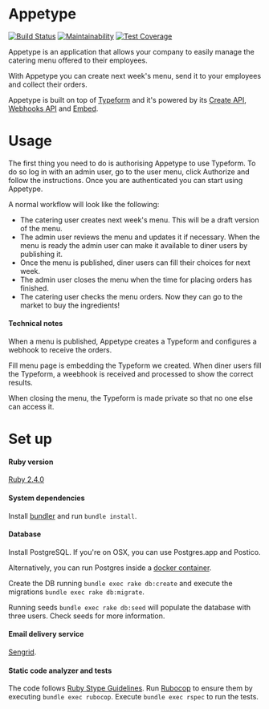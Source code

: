 # Appetype

[![Build Status](https://travis-ci.org/aidamanna/appetype.svg?branch=master)](https://travis-ci.org/aidamanna/appetype)
[![Maintainability](https://api.codeclimate.com/v1/badges/b2aee03ad69cc0ffa2b2/maintainability)](https://codeclimate.com/github/aidamanna/appetype/maintainability)
[![Test Coverage](https://api.codeclimate.com/v1/badges/b2aee03ad69cc0ffa2b2/test_coverage)](https://codeclimate.com/github/aidamanna/appetype/test_coverage)

Appetype is an application that allows your company to easily manage the catering menu offered to their employees.

With Appetype you can create next week's menu, send it to your employees and collect their orders.

Appetype is built on top of [Typeform](https://www.typeform.com/) and it's powered by its [Create API](https://developer.typeform.com/create/), [Webhooks API](https://developer.typeform.com/webhooks/) and [Embed](https://developer.typeform.com/embed/).

# Usage

The first thing you need to do is authorising Appetype to use Typeform. To do so log in with an admin user, go to the user menu, click Authorize and follow the instructions. Once you are authenticated you can start using Appetype.

A normal workflow will look like the following:

* The catering user creates next week's menu. This will be a draft version of the menu.
* The admin user reviews the menu and updates it if necessary. When the menu is ready the admin user can make it available to diner users by publishing it.
* Once the menu is published, diner users can fill their choices for next week.
* The admin user closes the menu when the time for placing orders has finished.
* The catering user checks the menu orders. Now they can go to the market to buy the ingredients!

#### Technical notes

When a menu is published, Appetype creates a Typeform and configures a webhook to receive the orders.

Fill menu page is embedding the Typeform we created. When diner users fill the Typeform, a weebhook is received and processed to show the correct results.

When closing the menu, the Typeform is made private so that no one else can access it.

# Set up

#### Ruby version

[Ruby 2.4.0](https://rvm.io/rvm/install)

#### System dependencies

Install [bundler](http://bundler.io/) and run ```bundle install```.

#### Database

Install PostgreSQL. If you're on OSX, you can use Postgres.app and Postico.

Alternatively, you can run Postgres inside a [docker container](https://hub.docker.com/_/postgres/). 

Create the DB running ```bundle exec rake db:create``` and execute the migrations ```bundle exec rake db:migrate```.

Running seeds ```bundle exec rake db:seed``` will populate the database with three users. Check seeds for more information.

#### Email delivery service

[Sengrid](https://sendgrid.com/).

#### Static code analyzer and tests

The code follows [Ruby Stype Guidelines](https://github.com/bbatsov/ruby-style-guide). Run [Rubocop](https://github.com/bbatsov/rubocop) to ensure them by executing ```bundle exec rubocop```.
Execute ```bundle exec rspec``` to run the tests.
